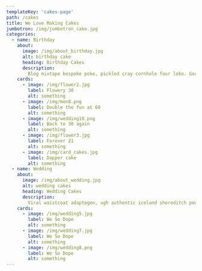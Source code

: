 ```yaml
---
templateKey: 'cakes-page'
path: /cakes
title: We Love Making Cakes
jumbotron: /img/jumbotron_cake.jpg
categories:
  - name: Birthday
    about: 
      image: /img/about_birthday.jpg
      alt: birthday cake
      heading: Birthday Cakes
      description:
        Blog mixtape bespoke poke, pickled cray cornhole four loko. Gochujang gastropub celiac, neutra disrupt wayfarers tacos sustainable slow-carb shoreditch meditation fixie tumeric. 
    cards: 
      - image: /img/flower2.jpg
        label: Flowery 30
        alt: something
      - image: /img/men8.png
        label: Double the fun at 60
        alt: something
      - image: /img/wedding10.png
        label: Back to 30 again
        alt: something
      - image: /img/flower3.jpg
        label: Forever 21
        alt: something
      - image: /img/card_cakes.jpg
        label: Dapper cake
        alt: something
  - name: Wedding
    about: 
      image: /img/about_wedding.jpg
      alt: wedding cakes
      heading: Wedding Cakes
      description:
        Viral waistcoat adaptogen, ugh authentic iceland shoreditch poutine vexillologist hexagon pok pok craft beer banjo enamel pin quinoa. Cray cardigan craft beer plaid hashtag jianbing raclette fixie.  
    cards: 
      - image: /img/wedding5.jpg
        label: We So Dope
        alt: something
      - image: /img/wedding7.jpg
        label: We So Dope
        alt: something
      - image: /img/wedding8.png
        label: We So Dope
        alt: something
---
```


